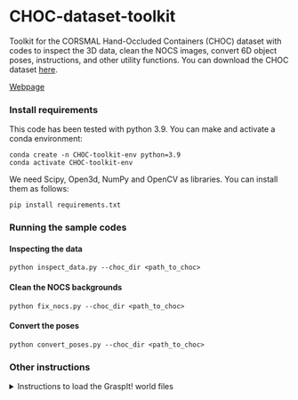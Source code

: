 # CHOC-dataset-toolkit
Toolkit for the CORSMAL Hand-Occluded Containers (CHOC) dataset with codes to inspect the 3D data, clean the NOCS images, convert 6D object poses, instructions, and other utility functions. You can download the CHOC dataset [here](https://zenodo.org/record/5085801#.Y3zGQ9LP2V4).

[Webpage](https://corsmal.eecs.qmul.ac.uk/pose.html)

### Install requirements

This code has been tested with python 3.9. You can make and activate a conda environment:
```
conda create -n CHOC-toolkit-env python=3.9
conda activate CHOC-toolkit-env

```

We need Scipy, Open3d, NumPy and OpenCV as libraries. You can install them as follows:
```
pip install requirements.txt
```

### Running the sample codes

#### Inspecting the data
```
python inspect_data.py --choc_dir <path_to_choc>
```

#### Clean the NOCS backgrounds
```
python fix_nocs.py --choc_dir <path_to_choc>
```

#### Convert the poses
```
python convert_poses.py --choc_dir <path_to_choc>
```

### Other instructions

<details>
<summary> Instructions to load the GraspIt! world files</summary>

<br>
  
#### 
1. Install ROS Melodic (or another version)
 * Follow: http://wiki.ros.org/melodic/Installation/Ubuntu

2. Install GraspIt!
 * First follow: https://graspit-simulator.github.io/build/html/installation_linux.html
 * Then follow: https://github.com/graspit-simulator/graspit_interface

3. Install ManoGrasp
 * Follow the steps ‘Install’ and ‘Model’ in https://github.com/ikalevatykh/mano_grasp

4. Open GraspIt! via terminal
```
$ source <your_graspit_ros_workspace>/devel/setup.bash
$ roslaunch graspit_interface graspit_interface.launch
```

5. Convert object files from .glb to .off
 * Convert .glb files to .off. Here's a Python code sample:

```python
import open3d as o3d

# Load .glb file
mesh = o3d.io.read_triangle_mesh(<path_to_input_glb_file>)

# Save as .off file
o3d.io.write_triangle_mesh(<path_to_output_off_file>, mesh)
```

 * Put all object .off files inside your GraspIt! workspace > objects > object_models

6. Load our GraspIt! world to load the hand and object
 * File > Import World > Look for the .xml files in graspit_worlds (e.g. right_hand_bottom_box_01.xml) 
</details>
